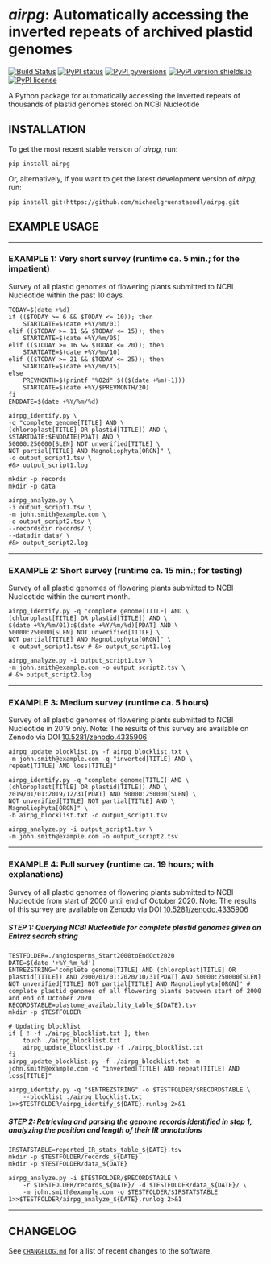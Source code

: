 *airpg*: Automatically accessing the inverted repeats of archived plastid genomes
=================================================================================

[![Build Status](https://travis-ci.com/michaelgruenstaeudl/airpg.svg?branch=master)](https://travis-ci.com/michaelgruenstaeudl/airpg)
[![PyPI status](https://img.shields.io/pypi/status/airpg.svg)](https://pypi.python.org/pypi/airpg/)
[![PyPI pyversions](https://img.shields.io/pypi/pyversions/airpg.svg)](https://pypi.python.org/pypi/airpg/)
[![PyPI version shields.io](https://img.shields.io/pypi/v/airpg.svg)](https://pypi.python.org/pypi/airpg/)
[![PyPI license](https://img.shields.io/pypi/l/airpg.svg)](https://pypi.python.org/pypi/airpg/)

A Python package for automatically accessing the inverted repeats of thousands of plastid genomes stored on NCBI Nucleotide

## INSTALLATION
To get the most recent stable version of *airpg*, run:

    pip install airpg

Or, alternatively, if you want to get the latest development version of *airpg*, run:

    pip install git+https://github.com/michaelgruenstaeudl/airpg.git


## EXAMPLE USAGE

---------------------------------------------------------------------------------------------------------------------------

### EXAMPLE 1: Very short survey (runtime ca. 5 min.; for the impatient)
Survey of all plastid genomes of flowering plants submitted to NCBI Nucleotide within the past 10 days.
```
TODAY=$(date +%d)
if (($TODAY >= 6 && $TODAY <= 10)); then
    STARTDATE=$(date +%Y/%m/01)
elif (($TODAY >= 11 && $TODAY <= 15)); then
    STARTDATE=$(date +%Y/%m/05)
elif (($TODAY >= 16 && $TODAY <= 20)); then
    STARTDATE=$(date +%Y/%m/10)
elif (($TODAY >= 21 && $TODAY <= 25)); then
    STARTDATE=$(date +%Y/%m/15)
else
    PREVMONTH=$(printf "%02d" $(($(date +%m)-1)))
    STARTDATE=$(date +%Y/$PREVMONTH/20)
fi
ENDDATE=$(date +%Y/%m/%d)

airpg_identify.py \
-q "complete genome[TITLE] AND \
(chloroplast[TITLE] OR plastid[TITLE]) AND \
$STARTDATE:$ENDDATE[PDAT] AND \
50000:250000[SLEN] NOT unverified[TITLE] \
NOT partial[TITLE] AND Magnoliophyta[ORGN]" \
-o output_script1.tsv \
#&> output_script1.log

mkdir -p records
mkdir -p data

airpg_analyze.py \
-i output_script1.tsv \
-m john.smith@example.com \
-o output_script2.tsv \
--recordsdir records/ \
--datadir data/ \
#&> output_script2.log
```

---------------------------------------------------------------------------------------------------------------------------

### EXAMPLE 2: Short survey (runtime ca. 15 min.; for testing)
Survey of all plastid genomes of flowering plants submitted to NCBI Nucleotide within the current month.
```
airpg_identify.py -q "complete genome[TITLE] AND \
(chloroplast[TITLE] OR plastid[TITLE]) AND \
$(date +%Y/%m/01):$(date +%Y/%m/%d)[PDAT] AND \
50000:250000[SLEN] NOT unverified[TITLE] \
NOT partial[TITLE] AND Magnoliophyta[ORGN]" \
-o output_script1.tsv # &> output_script1.log

airpg_analyze.py -i output_script1.tsv \
-m john.smith@example.com -o output_script2.tsv \
# &> output_script2.log
```

---------------------------------------------------------------------------------------------------------------------------

### EXAMPLE 3: Medium survey (runtime ca. 5 hours)
Survey of all plastid genomes of flowering plants submitted to NCBI Nucleotide in 2019 only. Note: The results of this survey are available on Zenodo via DOI [10.5281/zenodo.4335906](https://zenodo.org/record/4335906)
```
airpg_update_blocklist.py -f airpg_blocklist.txt \
-m john.smith@example.com -q "inverted[TITLE] AND \
repeat[TITLE] AND loss[TITLE]"

airpg_identify.py -q "complete genome[TITLE] AND \
(chloroplast[TITLE] OR plastid[TITLE]) AND \
2019/01/01:2019/12/31[PDAT] AND 50000:250000[SLEN] \
NOT unverified[TITLE] NOT partial[TITLE] AND \
Magnoliophyta[ORGN]" \
-b airpg_blocklist.txt -o output_script1.tsv

airpg_analyze.py -i output_script1.tsv \
-m john.smith@example.com -o output_script2.tsv
```

---------------------------------------------------------------------------------------------------------------------------

### EXAMPLE 4: Full survey (runtime ca. 19 hours; with explanations)
Survey of all plastid genomes of flowering plants submitted to NCBI Nucleotide from start of 2000 until end of October 2020. Note: The results of this survey are available on Zenodo via DOI [10.5281/zenodo.4335906](https://zenodo.org/record/4335906)

##### STEP 1: Querying NCBI Nucleotide for complete plastid genomes given an Entrez search string
```
TESTFOLDER=./angiosperms_Start2000toEndOct2020
DATE=$(date '+%Y_%m_%d')
ENTREZSTRING='complete genome[TITLE] AND (chloroplast[TITLE] OR plastid[TITLE]) AND 2000/01/01:2020/10/31[PDAT] AND 50000:250000[SLEN] NOT unverified[TITLE] NOT partial[TITLE] AND Magnoliophyta[ORGN]' # complete plastid genomes of all flowering plants between start of 2000 and end of October 2020
RECORDSTABLE=plastome_availability_table_${DATE}.tsv
mkdir -p $TESTFOLDER

# Updating blocklist
if [ ! -f ./airpg_blocklist.txt ]; then
    touch ./airpg_blocklist.txt
    airpg_update_blocklist.py -f ./airpg_blocklist.txt
fi
airpg_update_blocklist.py -f ./airpg_blocklist.txt -m john.smith@example.com -q "inverted[TITLE] AND repeat[TITLE] AND loss[TITLE]"

airpg_identify.py -q "$ENTREZSTRING" -o $TESTFOLDER/$RECORDSTABLE \
    --blocklist ./airpg_blocklist.txt 1>>$TESTFOLDER/airpg_identify_${DATE}.runlog 2>&1
```

##### STEP 2: Retrieving and parsing the genome records identified in step 1, analyzing the position and length of their IR annotations
```
IRSTATSTABLE=reported_IR_stats_table_${DATE}.tsv
mkdir -p $TESTFOLDER/records_${DATE}
mkdir -p $TESTFOLDER/data_${DATE}

airpg_analyze.py -i $TESTFOLDER/$RECORDSTABLE \
    -r $TESTFOLDER/records_${DATE}/ -d $TESTFOLDER/data_${DATE}/ \
    -m john.smith@example.com -o $TESTFOLDER/$IRSTATSTABLE 1>>$TESTFOLDER/airpg_analyze_${DATE}.runlog 2>&1
```

---------------------------------------------------------------------------------------------------------------------------

<!--
## PACKAGING INSTRUCTIONS
```
#pip install .  ## For local testing

python3 -m build
python3 -m twine upload --repository testpypi dist/*
python3 -m pip install --index-url https://test.pypi.org/simple/ --no-deps airpg

python3 -m twine upload dist/*
python3 -m pip install airpg
```
-->

## CHANGELOG
See [`CHANGELOG.md`](CHANGELOG.md) for a list of recent changes to the software.
